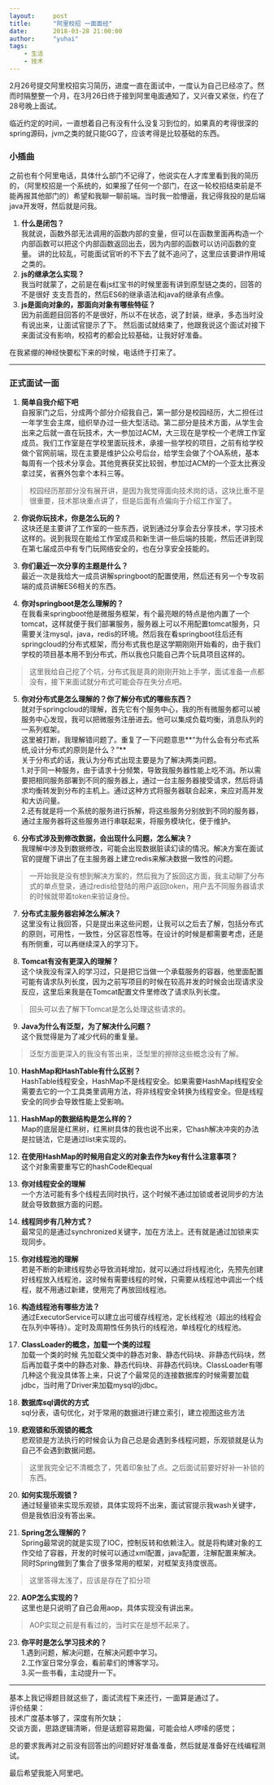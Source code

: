 ```yaml
---
layout:     post
title:      "阿里校招 一面面经"
date:       2018-03-28 21:00:00
author:     "yuhai"
tags:
    - 生活
    - 技术
---
```

2月26号提交阿里校招实习简历，进度一直在面试中，一度认为自己已经凉了。然而时隔整整一个月，在3月26日终于接到阿里电面通知了，又兴奋又紧张，约在了28号晚上面试。

临近约定的时间，一直想着自己有没有什么没复习到位的，如果真的考得很深的spring源码，jvm之类的就只能GG了，应该考得是比较基础的东西。
### 小插曲 
之前也有个阿里电话，具体什么部门不记得了，他说实在人才库里看到我的简历的，（阿里校招是一个系统的，如果报了任何一个部门，在这一轮校招结束前是不能再报其他部门的）希望和我聊一聊前端。当时我一脸懵逼，我记得我投的是后端java开发呀，然后就是问我。  
1. **什么是闭包？**  
我就说，函数外部无法调用的函数内部的变量，但可以在函数里面再构造一个内部函数可以把这个内部函数返回出去，因为内部的函数可以访问函数的变量。
讲的比较乱，可能面试官听的不下去了就不追问了，这里应该要讲作用域之类的。  
2. **js的继承怎么实现？**  
我当时就蒙了，之前是在看js红宝书的时候里面有讲到原型链之类的，回答的不是很好 支支吾吾的，然后ES6的继承语法和java的继承有点像。  
3. **js是面向对象的，那面向对象有哪些特征？**  
因为前面题目回答的不是很好，所以不在状态，说了封装，继承，多态当时没有说出来，让面试官提示了下。
然后面试就结束了，他跟我说这个面试对接下来面试没有影响，校招考的都会比较基础，让我好好准备。  

在我紧绷的神经快要松下来的时候，电话终于打来了。

---


### 正式面试一面
1. **简单自我介绍下吧**  
自报家门之后，分成两个部分介绍我自己，第一部分是校园经历，大二担任过一年学生会主席，组织举办过一些大型活动。第二部分是技术方面，从学生会出来之后就一直在玩技术，大一参加过ACM，大三现在是学校一个老牌工作室成员。我们工作室是在学校里面玩技术，承接一些学校的项目，之前有给学校做个官网前端，现在主要是维护公众号后台，给学生会做了个OA系统，基本每周有一个技术分享会。其他竞赛获奖比较弱，参加过ACM的一个亚太比赛没拿过奖，省赛外包拿个本科三等。
> 校园经历那部分没有展开讲，是因为我觉得面向技术岗的话，这块比重不是很重要，技术那块重点讲了，但是后面有点偏向于介绍工作室了。

2. **你说你玩技术，你是怎么玩的？**  
这块还是主要讲了工作室的一些东西，说到通过分享会去分享技术，学习技术这样的。说到我现在能给工作室成员和新生讲一些后端的技能，然后还讲到现在第七届成员中有专门玩网络安全的，也在分享安全技能的。

3. **你们最近一次分享的主题是什么？**  
最近一次是我给大一成员讲解springboot的配置使用，然后还有另一个专攻前端的成员讲解ES6相关的东西。

4. **你对springboot是怎么理解的？**  
在我看来springboot他是微服务框架，有个最亮眼的特点是他内置了一个tomcat，这样就便于我们部署服务，服务器上可以不用配置tomcat服务，只需要关注mysql，java，redis的环境。然后我在看springboot往后还有springcloud的分布式框架，而分布式我也是这学期刚刚开始看的，由于我们学校的项目基本用不到分布式，所以我也只能自己弄个玩具项目这样的。
> 这里我给自己挖了个坑，分布式我是真的刚刚开始上手学，面试准备一点都没有，接下来面试就分布式可能会存在失分点吧。

5. **你对分布式是怎么理解的？你了解分布式的哪些东西？**  
就对于springcloud的理解，首先它有个服务中心，我的所有微服务都可以被服务中心发现，我可以把微服务注册进去。他可以集成负载均衡，消息队列的一系列框架。  
这里被打断，我理解错问题了。重复了一下问题意思**“为什么会有分布式系统,设计分布式的原则是什么？”**  
关于分布式的话，我认为分布式出现主要是为了解决两类问题。  
1.对于同一种服务，由于请求十分频繁，导致我服务器性能上吃不消。所以需要把相同服务部署到不同的服务器上，通过一台主服务器接受请求，然后将请求均衡转发到分布的主机上。通过这种方式将服务器联合起来，来应对高并发和大访问量。  
2.还有就是将一个系统的服务进行拆解，将这些服务分别放到不同的服务器，通过主服务器将这些服务进行串联起来，将服务模块化，便于维护。

6. **分布式涉及到修改数据，会出现什么问题，怎么解决？**  
我理解中涉及到数据修改，可能会出现数据脏读幻读的情况。解决方案在面试官的提醒下讲出了在主服务器上建立redis来解决数据一致性的问题。
> 一开始我是没有想到解决方案的，然后我为了扳回这方面，我主动聊了分布式的单点登录，通过redis给登陆的用户返回token，用户去不同服务器请求的时候就带着token来验证身份。

7. **分布式主服务器宕掉怎么解决？**  
这里没有让我回答，只是提出来这些问题，让我可以之后去了解，包括分布式的原则，可用性，一致性，分区容忍性等。在设计的时候是都需要考虑，还是有所侧重，可以再继续深入的学习下。

8. **Tomcat有没有更深入的理解？**  
这个块我没有深入的学习过，只是把它当做一个承载服务的容器，他里面配置可能有请求队列长度，因为之前写项目的时候在较高并发的时候会出现请求没反应，这里后来我是在Tomcat配置文件里修改了请求队列长度。
> 回头可以去了解下Tomcat是怎么处理这些请求的。

9. **Java为什么有泛型，为了解决什么问题？**  
这个我觉得是为了减少代码的重复量。
> 泛型方面更深入的我没有答出来，泛型里的擦除这些概念没有了解。

10. **HashMap和HashTable有什么区别？**  
HashTable线程安全，HashMap不是线程安全。如果需要HashMap线程安全需要去它的一个工具类里调用方法，将非线程安全转换为线程安全。但是线程安全的同步会导致性能上受影响。

11. **HashMap的数据结构是怎么样的？**  
Map的底层是红黑树，红黑树具体的我也说不出来，它hash解决冲突的办法是拉链法，它是通过list来实现的。

12. **在使用HashMap的时候用自定义的对象去作为key有什么注意事项？**  
这个对象需要重写它的hashCode和equal

13. **你对线程安全的理解**  
一个方法可能有多个线程去同时执行，这个时候不通过加锁或者说同步的方法就会导致数据方面的问题。

14. **线程同步有几种方式？**  
最常见的是通过synchronized关键字，加在方法上。还有就是通过加锁来实现同步。

15. **你对线程池的理解**  
若是不断的新建线程势必导致消耗增加，就可以通过将线程池化，先预先创建好线程放入线程池，这时候有需要线程的时候，只需要从线程池中调出一个线程，就不用通过新建，使用完了再放回线程池。

16. **构造线程池有哪些方法？**  
通过ExecutorService可以建立出可缓存线程池，定长线程池（超出的线程会在队列中等待）。定时及周期性任务执行的线程池，单线程化的线程池。

17. **ClassLoader的概念，加载一个类的过程**  
加载一个类的时候 先加载父类中的静态对象、静态代码块、非静态代码块，然后再加载子类中的静态对象、静态代码块、非静态代码块。ClassLoader有哪几种这个我没具体答上来，只说了个最常见的连接数据库的时候需要加载jdbc，当时用了Driver来加载mysql的jdbc。

18. **数据库sql调优的方式**  
sql分表，语句优化，对于常用的数据进行建立索引，建立视图这些方法

19. **悲观锁和乐观锁的概念**  
悲观锁是方法执行的时候会认为自己总是会遇到多线程问题，乐观锁就是认为自己不会遇到数据问题。
> 这里我完全记不清概念了，凭着印象扯了点。之后面试前要好好补一补锁的东西。

20. **如何实现乐观锁？**  
通过轻量锁来实现乐观锁，具体实现将不出来，面试官提示我wash关键字，但是我依旧没有答出来。

21. **Spring怎么理解的？**  
Spring最常说的就是实现了IOC，控制反转和依赖注入。就是将构建对象的工作交给了容器，开发的时候可以通过xml配置，java配置，注解配置来解决。同时Spring做到了集合了很多常用的框架，对框架支持度很高。
> 这里答得太浅了，应该是存在了扣分项

22. **AOP怎么实现的？**  
这里也是只说明了自己会用aop，具体实现没有讲出来。
> AOP实现之前是有看过的，当时实在是想不起来了。

23. **你平时是怎么学习技术的？**  
1.遇到问题，解决问题，在解决问题中学习。  
2.工作室日常分享会，看前辈们的博客学习。  
3.买一些书看，主动提升一下。

---

基本上我记得题目就这些了，面试流程下来还行，一面算是通过了。  
评价结果：  
技术广度基本够了，深度有所欠缺；  
交谈方面，思路逻辑清晰，但是话题容易跑偏，可能会给人啰嗦的感觉；  

总的要求我再对之前没有回答出的问题好好准备准备，然后就是准备好在线编程测试。  

最后希望我能入阿里吧。